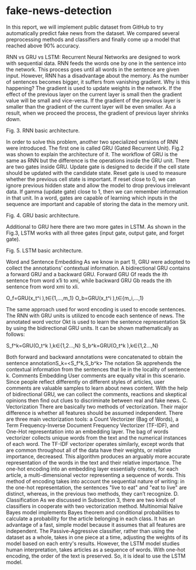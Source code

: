 # fake-news-detection
In this report, we will implement public dataset from GitHub to try automatically predict fake news from the dataset. We compared several preprocessing methods and classifiers and finally come up a model that reached above 90% accuracy.

 RNN vs GRU vs LSTM: Recurrent Neural Networks are designed to work with sequential data. RNN feeds the words one by one in the sentence into the network. This process goes until all words in the sentence are given input. However, RNN has a disadvantage about the memory. As the number of sentences becomes bigger, it suffers from vanishing gradient. Why is this happening? The gradient is used to update weights in the network. If the effect of the previous layer on the current layer is small then the gradient value will be small and vice-versa. If the gradient of the previous layer is smaller than the gradient of the current layer will be even smaller. As a result, when we proceed the process, the gradient of previous layer shrinks down. 
 
Fig. 3. RNN basic architecture.

In order to solve this problem, another two specialized versions of RNN were introduced. The first one is called GRU (Gated Recurrent Unit). Fig.2 was shown to explain the architecture of it. The workflow of GRU is the same as RNN but the difference is the operations inside the GRU unit. There are two gates inside GRU. Update gate is designed to decide if the cell state should be updated with the candidate state. Reset gate is used to measure whether the previous cell state is important. If reset close to 0, we can ignore previous hidden state and allow the model to drop previous irrelevant data. If gamma (update gate) close to 1, then we can remember information in that unit. In a word, gates are capable of learning which inputs in the sequence are important and capable of storing the data in the memory unit. 
 
Fig. 4. GRU basic architecture.

Additional to GRU here there are two more gates in LSTM. As shown in the Fig.3, LSTM works with all three gates (input gate, output gate, and forget gate). 
 
Fig. 5. LSTM basic architecture.

Word and Sentence Embedding
	As we know in part 1), GRU were adopted to collect the annotations’ contextual information. A bidirectional GRU contains a forward GRU and a backward GRU. Forward GRU Gf reads the ith sentence from word x1i to xmi, while backward GRU Gb reads the ith sentence from word xmi to xli.

O_f=GRU(x_t^i ),t∈{1,…,m_1}
O_b=GRU(x_t^i ),t∈{m_i,…,1}

The same approach used for word encoding is used to encode sentences. The RNN with GRU units is utilized to encode each sentence of news. The annotated word vector Okt is used to learn the sentence representation Sk by using the bidirectional GRU units. It can be shown mathematically as follows:
 
S_f^k=GRU(O_t^k ),k∈{1,2…,N}
S_b^k=GRU(O_t^k ),k∈{1,2…,N}

Both forward and backward annotations were concatenated to obtain the sentence annotationS_k=<S_f^k,S_b^k> The notation Sk apprehends the contextual information from the sentences that lie in the locality of sentence k.
Comments Embedding
	User comments are equally vital in this scenario. Since people reflect differently on different styles of articles, user comments are valuable samples to learn about news content. With the help of bidirectional GRU, we can collect the comments, reactions and skeptical opinions then find out clues to discriminate between real and fake news.
C. Vectorization
There are basically two methods of vectorization. Their major difference is whether all features should be assumed independent. There are three main vectorization tools: a Count Vectorizer (Bag of Words), a Term Frequency-Inverse Document Frequency Vectorizer (TF-IDF), and One-Hot representation into an embedding layer. The bag of words vectorizer collects unique words from the text and the numerical instances of each word. The TF-IDF vectorizer operates similarly, except words that are common throughout all of the data have their weights, or relative importance, decreased. This algorithm produces an arguably more accurate representation of the words in the text and their relative importance. The one-hot encoding into an embedding layer essentially creates, for each article, a multi-dimensional vector representing a sequence of words. This method of encoding takes into account the sequential nature of writing: in the one-hot representation, the sentences "live to eat" and "eat to live" are distinct, whereas, in the previous two methods, they can’t recognize.
D. Classification
As we discussed in Subsection 3, there are two kinds of classifiers in cooperate with two vectorization method. Multinomial Naïve Bayes model implements Bayes theorem and conditional probabilities to calculate a probability for the article belonging in each class. It has an advantage of a fast, simple model because it assumes that all features are independent. The Passive-Aggressive classifier, rather than using the dataset as a whole, takes in one piece at a time, adjusting the weights of its model based on each entry's results. However, the LSTM model studies human interpretation, takes articles as a sequence of words. With one-hot encoding, the order of the text is preserved. So, it is ideal to use the LSTM model. 

